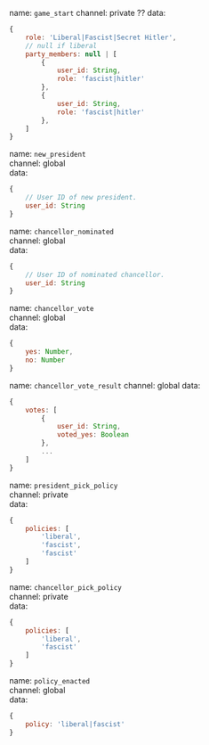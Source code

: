 name: `game_start`
channel: private ??
data:
```js
{
    role: 'Liberal|Fascist|Secret Hitler',
    // null if liberal
    party_members: null | [
        {
            user_id: String,
            role: 'fascist|hitler'
        },
        {
            user_id: String,
            role: 'fascist|hitler'
        },
    ]
}
```

name: `new_president`  
channel: global  
data:
```js
{
    // User ID of new president.
    user_id: String
}
```

name: `chancellor_nominated`  
channel: global  
data:
```js
{
    // User ID of nominated chancellor.
    user_id: String
}
```

name: `chancellor_vote`  
channel: global  
data:
```js
{
    yes: Number,
    no: Number
}
```

name: `chancellor_vote_result`
channel: global
data:
```js
{
    votes: [
        {
            user_id: String,
            voted_yes: Boolean
        },
        ...
    ]
}
```

name: `president_pick_policy`  
channel: private  
data:
```js
{
    policies: [
        'liberal',
        'fascist',
        'fascist'
    ]
}
```

name: `chancellor_pick_policy`  
channel: private  
data:
```js
{
    policies: [
        'liberal',
        'fascist'
    ]
}
```

name: `policy_enacted`  
channel: global  
data:
```js
{
    policy: 'liberal|fascist'
}
```
